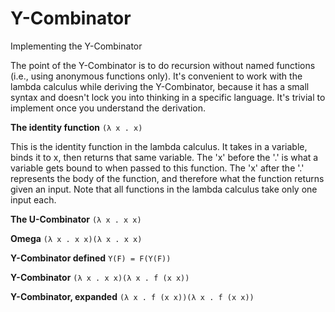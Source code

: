 Y-Combinator
============

Implementing the Y-Combinator

The point of the Y-Combinator is to do recursion without named functions (i.e., using anonymous functions only).  It's convenient to work with the lambda calculus while deriving the Y-Combinator, because it has a small syntax and doesn't lock you into thinking in a specific language.  It's trivial to implement once you understand the derivation.

**The identity function**
```(λ x . x)```

This is the identity function in the lambda calculus.  It takes in a variable, binds it to x, then returns that same variable.  The 'x' before the '.' is what a variable gets bound to when passed to this function.  The 'x' after the '.' represents the body of the function, and therefore what the function returns given an input.  Note that all functions in the lambda calculus take only one input each.

**The U-Combinator**
```(λ x . x x)```

**Omega**
```(λ x . x x)(λ x . x x)```

**Y-Combinator defined**
```Y(F) = F(Y(F))```

**Y-Combinator**
```(λ x . x x)(λ x . f (x x))```

**Y-Combinator, expanded**
```(λ x . f (x x))(λ x . f (x x))```
